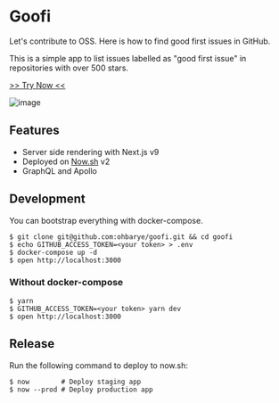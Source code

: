 # Goofi

Let's contribute to OSS. Here is how to find good first issues in GitHub.

This is a simple app to list issues labelled as "good first issue" in repositories with over 500 stars.

[>> Try Now <<](https://goofi.now.sh/)

![image](https://user-images.githubusercontent.com/1811616/42405589-0130aafc-81d4-11e8-967a-e665a04ecb9c.png)

## Features

- Server side rendering with Next.js v9
- Deployed on [Now.sh](https://zeit.co/now) v2
- GraphQL and Apollo

## Development

You can bootstrap everything with docker-compose.

```shell
$ git clone git@github.com:ohbarye/goofi.git && cd goofi
$ echo GITHUB_ACCESS_TOKEN=<your token> > .env
$ docker-compose up -d
$ open http://localhost:3000
```

### Without docker-compose

```shell
$ yarn
$ GITHUB_ACCESS_TOKEN=<your token> yarn dev
$ open http://localhost:3000
```

## Release

Run the following command to deploy to now.sh:

```shell
$ now        # Deploy staging app
$ now --prod # Deploy production app
```

